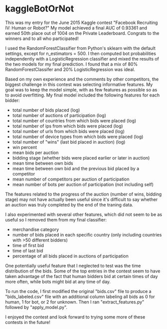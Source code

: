 # kaggleBotOrNot
This was my entry for the June 2015 Kaggle contest "Facebook Recruiting IV: Human or Robot?" My model achieved a final AUC of 0.93361 and earned 50th place out of 1004 on the Private Leaderboard. Congrats to the winners and to all who participated!

I used the RandomForestClassifier from Python's sklearn with the default settings, except for n_estimators = 500. I then
computed bot probabilities independently with a LogisticRegression classifier and mixed the results of the two models for
my final prediction. I found that a mix of 80% RandomForestClassifer and 20% LogisticRegression was ideal.

Based on my own experience and the comments by other competitors, the biggest challenge in this contest was selecting
informative features. My goal was to keep the model simple, with as few features as possible so as to avoid overfitting.
My final model included the following features for each bidder:
  - total number of bids placed (log)
  - total number of auctions of participation (log)
  - total number of countries from which bids were placed (log)
  - total number of ips from which bids were placed (log)
  - total number of urls from which bids were placed (log)
  - total number of device types from which bids were placed (log)
  - total number of "wins" (last bid placed in auction) (log)
  - win percent
  - mean bids per auction
  - bidding stage (whether bids were placed earlier or later in auction)
  - mean time between own bids
  - mean time between own bid and the previous bid placed by a competitor
  - mean number of competitors per auction of participation
  - mean number of bots per auction of participation (not including self)
  
The features related to the progress of the auction (number of wins, bidding stage) may not have actually been useful since it's
difficult to say whether an auction was truly completed by the end of the traning data.

I also experimented with several other features, which did not seem to be as useful so I removed them from my final classifier: 
  - merchandise category
  - number of bids placed in each specific country (only including countries with >50 different bidders)
  - time of first bid
  - time of last bid
  - percentage of all bids placed in auctions of participation
  
One potentially useful feature that I neglected to test was the time distribution of the bids. Some of the top entries in the
contest seem to have taken advantage of the fact that human bidders bid at certain times of day more often, while bots might
bid at any time of day.

To run the code, I first modified the original "bids.csv" file to produce a "bids_labeled.csv" file with an additional column labeling all bids
as 0 for human, 1 for bot, or 2 for unknown. Then I ran "extract_features.py" followed by "apply_model.py".

I enjoyed the contest and look forward to trying some more of these contests in the future!
